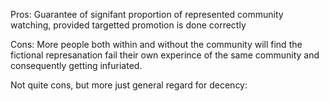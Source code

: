 Pros:
Guarantee of signifant proportion of represented community watching, provided targetted promotion is done correctly

Cons:
More people both within and without the community will find the fictional represanation fail their own experince of the same community and consequently getting infuriated.

Not quite cons, but more just general regard for decency: